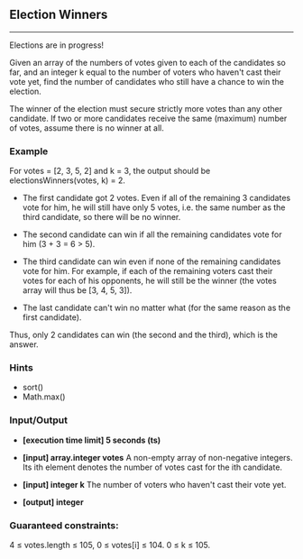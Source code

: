 ## Election Winners
---
Elections are in progress!

Given an array of the numbers of votes given to each of the candidates so far, and an integer k equal to the number of voters who haven't cast their vote yet, find the number of candidates who still have a chance to win the election.

The winner of the election must secure strictly more votes than any other candidate. If two or more candidates receive the same (maximum) number of votes, assume there is no winner at all.

### Example
For votes = [2, 3, 5, 2] and k = 3, the output should be
electionsWinners(votes, k) = 2.

- The first candidate got 2 votes. Even if all of the remaining 3 candidates vote for him, he will still have only 5 votes, i.e. the same number as the third candidate, so there will be no winner.

- The second candidate can win if all the remaining candidates vote for him (3 + 3 = 6 > 5).

- The third candidate can win even if none of the remaining candidates vote for him. For example, if each of the remaining voters cast their votes for each of his opponents, he will still be the winner (the votes array will thus be [3, 4, 5, 3]).

- The last candidate can't win no matter what (for the same reason as the first candidate).

Thus, only 2 candidates can win (the second and the third), which is the answer.

### Hints
-   sort()
-   Math.max()

### Input/Output
- **[execution time limit] 5 seconds (ts)**
- **[input] array.integer votes**
A non-empty array of non-negative integers. Its ith element denotes the number of votes cast for the ith candidate.

- **[input] integer k**
The number of voters who haven't cast their vote yet.

- **[output] integer**

### Guaranteed constraints:
4 ≤ votes.length ≤ 105,
0 ≤ votes[i] ≤ 104.
0 ≤ k ≤ 105.